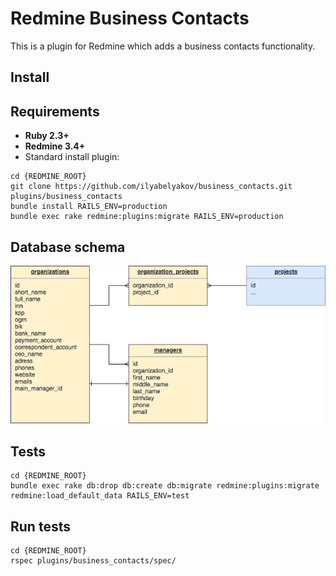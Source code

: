 # Redmine Business Contacts

This is a plugin for Redmine which adds a business contacts functionality.

## Install

## Requirements

* **Ruby 2.3+**
* **Redmine 3.4+**
* Standard install plugin:

```
cd {REDMINE_ROOT}
git clone https://github.com/ilyabelyakov/business_contacts.git plugins/business_contacts
bundle install RAILS_ENV=production
bundle exec rake redmine:plugins:migrate RAILS_ENV=production
```

## Database schema

![](documentation/business_contacts_db.png "Database schema of a business contacts plugin.")

## Tests

```
cd {REDMINE_ROOT}
bundle exec rake db:drop db:create db:migrate redmine:plugins:migrate redmine:load_default_data RAILS_ENV=test
```

## Run tests

```
cd {REDMINE_ROOT}
rspec plugins/business_contacts/spec/
```
